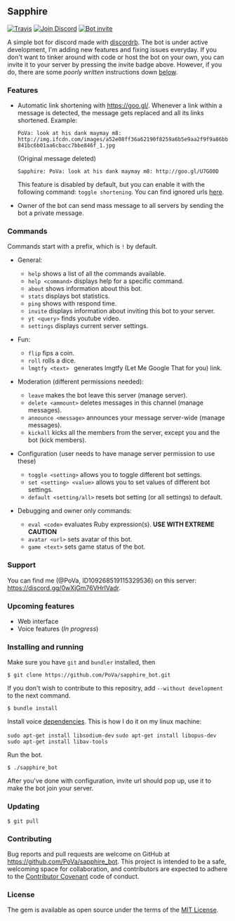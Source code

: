 ## Sapphire
[![Travis](https://img.shields.io/travis/PoVa/sapphire_bot.svg?maxAge=2592000)](https://travis-ci.org/PoVa/sapphire_bot)
[![Join Discord](https://img.shields.io/badge/discord-join-7289DA.svg)](https://discord.gg/0wXjGm76VHrlVadr)
[![Bot invite](https://img.shields.io/badge/bot-invite-333399.svg)](https://discordapp.com/oauth2/authorize?&client_id=169055390552686592&scope=bot&permissions=66321471)

A simple bot for discord made with [discordrb](https://github.com/meew0/discordrb). The bot is under active development, I'm adding new features and fixing issues everyday. If you don't want to tinker around with code or host the bot on your own, you can invite it to your server by pressing the invite badge above. However, if you do, there are some *poorly written* instructions down [below](https://github.com/PoVa/sapphire_bot#installation).

### Features

* Automatic link shortening with https://goo.gl/. Whenever a link within a message is detected, the message gets replaced and all its links shortened. Example:

  `PoVa: look at his dank maymay m8: http://img.ifcdn.com/images/a52e08ff36a62190f8259a6b5e9aa2f9f9a86bb841bc6b01aa6cbacc7bbe846f_1.jpg`

  (Original message deleted)

  `Sapphire: PoVa: look at his dank maymay m8: http://goo.gl/U7GO0D`

  This feature is disabled by default, but you can enable it with the following command: `toggle shortening`. You can find ignored urls [here](https://github.com/PoVa/sapphire_bot/blob/master/data/ignored_urls.yml).

* Owner of the bot can send mass message to all servers by sending the bot a private message.

### Commands

Commands start with a prefix, which is `!` by default.

* General:
  * `help` shows a list of all the commands available.
  * `help <command>` displays help for a specific command.
  * `about` shows information about this bot.
  * `stats` displays bot statistics.
  * `ping` shows with respond time.
  * `invite` displays information about inviting this bot to your server.
  * `yt <query>` finds youtube video.
  * `settings` displays current server settings.

* Fun:

  * `flip` fips a coin.
  * `roll` rolls a dice.
  * `lmgtfy <text> ` generates lmgtfy (Let Me Google That for you) link.

* Moderation (different permissions needed):

  * `leave` makes the bot leave this server (manage server).
  * `delete <ammount>` deletes messages in this channel (manage messages).
  * `announce <message>` announces your message server-wide (manage messages).
  * `kickall` kicks all the members from the server, except you and the bot (kick members).

* Configuration (user needs to have manage server permission to use these)

  * `toggle <setting>` allows you to toggle different bot settings.
  * `set <setting> <value>` allows you to set values of different bot settings.
  * `default <setting/all>` resets bot setting (or all settings) to default.

* Debugging and owner only commands:

  * `eval <code>` evaluates Ruby expression(s). **USE WITH EXTREME CAUTION**
  * `avatar <url>` sets avatar of this bot.
  * `game <text>` sets game status of the bot.


### Support

You can find me (@PoVa, ID109268519115329536) on this server: https://discord.gg/0wXjGm76VHrlVadr.

### Upcoming features

* Web interface
* Voice features (*In progress*)

### Installing and running
Make sure you have `git` and `bundler` installed, then

   `$ git clone https://github.com/PoVa/sapphire_bot.git`

If you don't wish to contribute to this repositry, add `--without development` to the next command.

   `$ bundle install`

Install voice [dependencies](https://github.com/meew0/discordrb#voice-dependencies). This is how I do it on my linux machine:

  `sudo apt-get install libsodium-dev`
  `sudo apt-get install libopus-dev`
  `sudo apt-get install libav-tools`

Run the bot.

   `$ ./sapphire_bot`

After you've done with configuration, invite url should pop up, use it to make the bot join your server.

### Updating

  `$ git pull`

### Contributing

Bug reports and pull requests are welcome on GitHub at https://github.com/PoVa/sapphire_bot. This project is intended to be a safe, welcoming space for collaboration, and contributors are expected to adhere to the [Contributor Covenant](http://contributor-covenant.org) code of conduct.


### License

The gem is available as open source under the terms of the [MIT License](http://opensource.org/licenses/MIT).
